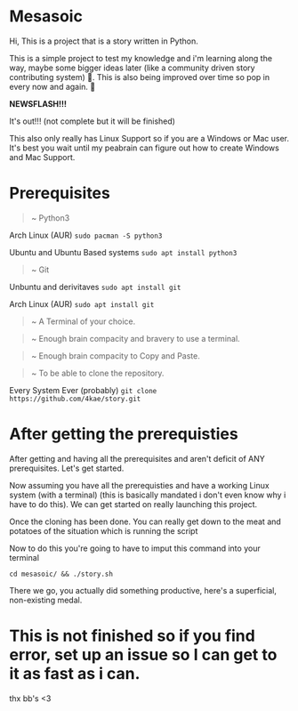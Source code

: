 # Mesasoic

Hi, This is a project that is a story written in Python.

This is a simple project to test my knowledge and i'm learning along the way, maybe some bigger ideas later (like a community driven story contributing system) 👀. This is also being improved over time so pop in every now and again. 👀

 __NEWSFLASH!!!__

It's out!!! (not complete but it will be finished)

This also only really has Linux Support so if you are a Windows or Mac user. It's best you wait until my peabrain can figure out how to create Windows and Mac Support.

# Prerequisites

> ~ Python3

 Arch Linux (AUR)
`sudo pacman -S python3`

 Ubuntu and Ubuntu Based systems
`sudo apt install python3`

> ~  Git

Unbuntu and derivitaves 
`sudo apt install git`

Arch Linux (AUR)
`sudo apt install git`

> ~  A Terminal of your choice.

> ~  Enough brain compacity and bravery to use a terminal.

> ~  Enough brain compacity to Copy and Paste.

> ~  To be able to clone the repository.

 Every System Ever (probably)
`git clone https://github.com/4kae/story.git`

# After getting the prerequisties
After getting and having all the prerequisites and aren't deficit of ANY prerequisites. Let's get started.

Now assuming you have all the prerequisties and have a working Linux system (with a terminal) (this is basically mandated i don't even know why i have to do this). We can get started on really launching this project.

Once the cloning has been done. You can really get down to the meat and potatoes of the situation which is running the script

Now to do this you're going to have to imput this command into your terminal

`cd mesasoic/ && ./story.sh`

There we go, you actually did something productive, here's a superficial, non-existing medal.

# This is not finished so if you find error, set up an issue so I can get to it as fast as i can.
thx bb's <3
